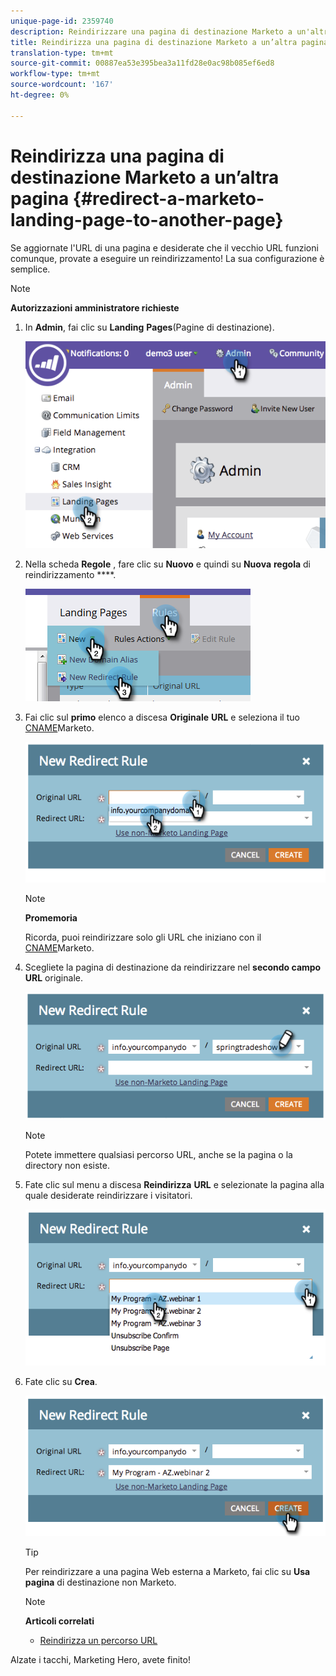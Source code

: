 ```yaml
---
unique-page-id: 2359740
description: Reindirizzare una pagina di destinazione Marketo a un'altra pagina - Marketo Docs - Documentazione del prodotto
title: Reindirizza una pagina di destinazione Marketo a un’altra pagina
translation-type: tm+mt
source-git-commit: 00887ea53e395bea3a11fd28e0ac98b085ef6ed8
workflow-type: tm+mt
source-wordcount: '167'
ht-degree: 0%

---
```



# Reindirizza una pagina di destinazione Marketo a un’altra pagina {#redirect-a-marketo-landing-page-to-another-page}

Se aggiornate l&#39;URL di una pagina e desiderate che il vecchio URL funzioni comunque, provate a eseguire un reindirizzamento! La sua configurazione è semplice.

>[!NOTE]
>
>**Autorizzazioni amministratore richieste**

1. In **Admin**, fai clic su **Landing** **Pages**(Pagine di destinazione).

   ![](assets/image2014-9-25-15-3a43-3a39.png)

1. Nella scheda **Regole** , fare clic su **Nuovo** e quindi su **Nuova** **regola** di reindirizzamento ****.

   ![](assets/two-1.png)

1. Fai clic sul **primo** elenco a discesa **Originale** **URL** e seleziona il tuo [CNAME](customize-your-landing-page-urls-with-a-cname.md)Marketo.

   ![](assets/image2014-9-25-15-3a46-3a20.png)

   >[!NOTE]
   >
   >**Promemoria**
   >
   >
   >Ricorda, puoi reindirizzare solo gli URL che iniziano con il [CNAME](customize-your-landing-page-urls-with-a-cname.md)Marketo.

1. Scegliete la pagina di destinazione da reindirizzare nel **secondo campo URL** originale.

   ![](assets/image2014-9-25-15-3a47-3a20.png)

   >[!NOTE]
   >
   >Potete immettere qualsiasi percorso URL, anche se la pagina o la directory non esiste.

1. Fate clic sul menu a discesa **Reindirizza** **URL** e selezionate la pagina alla quale desiderate reindirizzare i visitatori.

   ![](assets/image2014-9-25-15-3a47-3a53.png)

1. Fate clic su **Crea**.

   ![](assets/image2014-9-25-15-3a48-3a5.png)

   >[!TIP]
   >
   >Per reindirizzare a una pagina Web esterna a Marketo, fai clic su **Usa pagina** di destinazione non Marketo.

   >[!NOTE]
   >
   >**Articoli correlati**
   >
   >    
   >    
   >    * [Reindirizza un percorso URL](../../../../product-docs/demand-generation/landing-pages/personalizing-landing-pages/redirect-a-url-path.md)


Alzate i tacchi, Marketing Hero, avete finito!